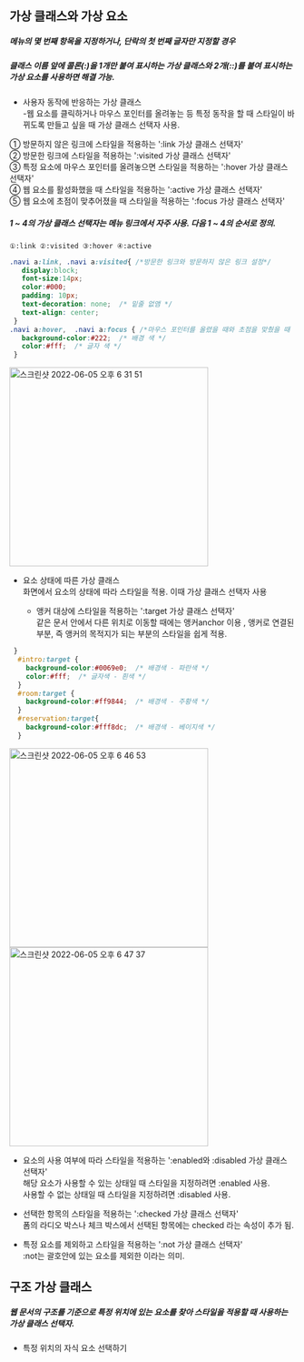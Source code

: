 ## 가상 클래스와 가상 요소  

#####  메뉴의 몇 번째 항목을 지정하거나, 단락의 첫 번째 글자만 지정할 경우  
#####  클래스 이름 앞에 콜론(:)을 1개만 붙여 표시하는 가상 클래스와 2개(::)를 붙여 표시하는 가상 요소를 사용하면 해결 가능.  

* 사용자 동작에 반응하는 가상 클래스  
  -웹 요소를 클릭하거나 마우스 포인터를 올려놓는 등 특정 동작을 할 때 스타일이 바뀌도록 만들고 싶을 때 가상 클래스 선택자 사용.  

① 방문하지 않은 링크에 스타일을 적용하는 ':link 가상 클래스 선택자'  
② 방문한 링크에 스타일을 적용하는 ':visited 가상 클래스 선택자'  
③ 특정 요소에 마우스 포인터를 올려놓으면 스타일을 적용하는 ':hover 가상 클래스 선택자'  
④ 웹 요소를 활성화했을 때 스타일을 적용하는 ':active 가상 클래스 선택자'  
⑤ 웹 요소에 초점이 맞추어졌을 때 스타일을 적용하는 ':focus 가상 클래스 선택자'  

##### 1 ~ 4의 가상 클래스 선택자는 메뉴 링크에서 자주 사용. 다음 1 ~ 4의 순서로 정의.  
`①:link ②:visited ③:hover ④:active `

```css
.navi a:link, .navi a:visited{ /*방문한 링크와 방문하지 않은 링크 설정*/
   display:block;
   font-size:14px;
   color:#000;
   padding: 10px; 
   text-decoration: none;  /* 밑줄 없앰 */
   text-align: center;
 }
.navi a:hover,  .navi a:focus { /*마우스 포인터를 올렸을 때와 초점을 맞췄을 때  설정*/
   background-color:#222;  /* 배경 색 */
   color:#fff;  /* 글자 색 */
 }

```

<img width="350" alt="스크린샷 2022-06-05 오후 6 31 51" src="https://user-images.githubusercontent.com/97012561/172044312-19d271fb-9f2a-4171-9dfb-e78faed1c6c5.png">

* 요소 상태에 따른 가상 클래스  
   화면에서 요소의 상태에 따라 스타일을 적용. 이때 가상 클래스 선택자 사용  
  
  * 앵커 대상에 스타일을 적용하는 ':target 가상 클래스 선택자'  
      같은 문서 안에서 다른 위치로 이동할 때에는 앵커anchor 이용  , 앵커로 연결된 부분, 즉 앵커의 목적지가 되는 부분의 스타일을 쉽게 적용.  
```css
 }
  #intro:target {
    background-color:#0069e0;  /* 배경색 - 파란색 */
    color:#fff;  /* 글자색 - 흰색 */
  }
  #room:target {
    background-color:#ff9844;  /* 배경색 - 주황색 */
  }
  #reservation:target{
    background-color:#fff8dc;  /* 배경색 - 베이지색 */
  }
  ```

<img width="350" alt="스크린샷 2022-06-05 오후 6 46 53" src="https://user-images.githubusercontent.com/97012561/172044745-bddefbde-019a-4eef-8cf6-b9872486aaeb.png">

<img width="350" alt="스크린샷 2022-06-05 오후 6 47 37" src="https://user-images.githubusercontent.com/97012561/172044769-39251335-08a4-4f8a-85df-af2e998cd053.png">

  * 요소의 사용 여부에 따라 스타일을 적용하는 ':enabled와 :disabled 가상 클래스 선택자'  
      해당 요소가 사용할 수 있는 상태일 때 스타일을 지정하려면 :enabled 사용.  
      사용할 수 없는 상태일 때 스타일을 지정하려면 :disabled 사용.  

* 선택한 항목의 스타일을 적용하는 ':checked 가상 클래스 선택자'  
  폼의 라디오 박스나 체크 박스에서 선택된 항목에는 checked 라는 속성이 추가 됨.  

* 특정 요소를 제외하고 스타일을 적용하는 ':not 가상 클래스 선택자'  
   :not는 괄호안에 있는 요소를 제외한 이라는 의미.  

## 구조 가상 클래스  
 ##### 웹 문서의 구조를 기준으로 특정 위치에 있는 요소를 찾아 스타일을 적용할 때 사용하는 가상 클래스 선택자.  

* 특정 위치의 자식 요소 선택하기  
  

